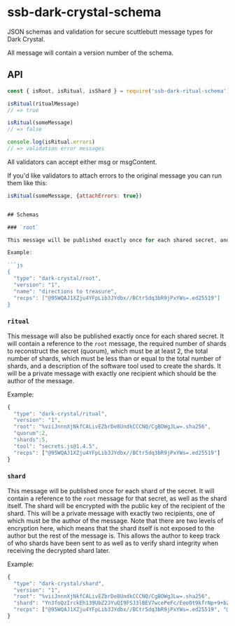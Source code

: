 # ssb-dark-crystal-schema

JSON schemas and validation for secure scuttlebutt message types for Dark Crystal.  

All message will contain a version number of the schema.

## API

```js
const { isRoot, isRitual, isShard } = require('ssb-dark-ritual-schema')

isRitual(ritualMessage)
// => true

isRitual(someMessage)
// => false

console.log(isRitual.errors)
// => validation error messages

```

All validators can accept either msg or msgContent.

If you'd like validators to attach errors to the original message you can run them like this: 

```js
isRitual(someMessage, {attachErrors: true})


## Schemas

### `root`

This message will be published exactly once for each shared secret, and will contain a name for the secret.  It will be a private message with exactly one recipient which should be the author of the message. 

Example:

```js
{
  "type": "dark-crystal/root",
  "version": "1",
  "name": "directions to treasure",
  "recps": ["@95WQAJ1XZju4YFpLib3JYdbx//BCtr5dq3bR9jPxYWs=.ed25519"]
}
```

### `ritual`

This message will also be published exactly once for each shared secret.  It will contain a reference to the `root` message, the required number of shards to reconstruct the secret (quorum), which must be at least 2, the total number of shards, which must be less than or equal to the total number of shards, and a description of the software tool used to create the shards.  It will be a private message with exactly one recipient which should be the author of the message.

Example:


```js
{
  "type": "dark-crystal/ritual",
  "version": "1",
  "root": "%viiJnnnXjNkfCALivEZbrDe8UndkCCCNQ/CgBOWgJLw=.sha256",
  "quorum":2,
  "shards":5,
  "tool": "secrets.js@1.4.5",
  "recps": ["@95WQAJ1XZju4YFpLib3JYdbx//BCtr5dq3bR9jPxYWs=.ed25519"]
}

```
### `shard`

This message will be published once for each shard of the secret.  It will contain a reference to the `root` message for that secret, as well as the shard itself.  The shard will be encrypted with the public key of the recipient of the shard.  This will be a private message with exactly two recipients, one of which must be the author of the message.  Note that there are two levels of encryption here, which means that the shard itself is not exposed to the author but the rest of the message is.  This allows the author to keep track of who shards have been sent to as well as to verify shard integrity when receiving the decrypted shard later. 

Example:

```js
{
  "type": "dark-crystal/shard",
  "version": "1",
  "root": "%viiJnnnXjNkfCALivEZbrDe8UndkCCCNQ/CgBOWgJLw=.sha256",
  "shard": "Yn3foQzIrckEh139UbZ2JYuQI9FSJ3lBEV7wcePeFc/Eeo0t9kfrNp+9+bZio76RTJOM7pVEo1AUJFFupGStwNHtXmcQ9msnvnvR1RW5qLxX3luNMe+m45jcDLDCwPU237TJFIqYbUbd/DeI3YFiFH+AMU8XAPTV9scukFMVSTDrr/Li6fI=.box",
  "recps": ["@95WQAJ1XZju4YFpLib3JYdbx//BCtr5dq3bR9jPxYWs=.ed25519", "@95WQAJ1XZju4YFpLib3JYdbx//BCtr5dq3bR9jPxYWs=.ed25519"]
}
```


